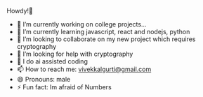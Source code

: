 Howdy!🤖
- 🔭 I’m currently working on college projects...
- 🌱 I’m currently learning javascript, react and nodejs, python
- 👯 I’m looking to collaborate on my new project which requires cryptography
- 🤔 I’m looking for help with cryptography 
- 💬 I do ai assisted coding
- 📫 How to reach me: vivekkalgurti@gmail.com
- 😄 Pronouns: male
- ⚡ Fun fact: Im afraid of Numbers

